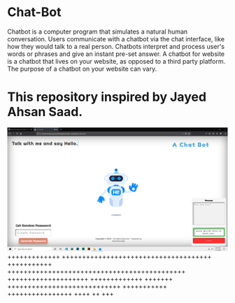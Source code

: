 # Chat-Bot
Chatbot is a computer program that simulates a natural human conversation. Users communicate with a chatbot via the chat interface, like how they would talk to a real person. Chatbots interpret and process user's words or phrases and give an instant pre-set answer. A chatbot for website is a chatbot that lives on your website, as opposed to a third party platform. The purpose of a chatbot on your website can vary. 
# This repository inspired by Jayed Ahsan Saad.


![alt text](https://github.com/AhsanParadise/Chat-Bot/blob/master/ScreenShot.png?raw=true)
+++++++++++++ +++++++++++++++++++++++++++++++++++++
+++++++++++ ++++++++++++++++++++++++++++++++++++++++++++
++++++++++++++++++++ +++++++++++++ +++++++
 ++++++++++++++++++++++++++++ +++++++++++
++++++++++++++++
++++ ++ +++
